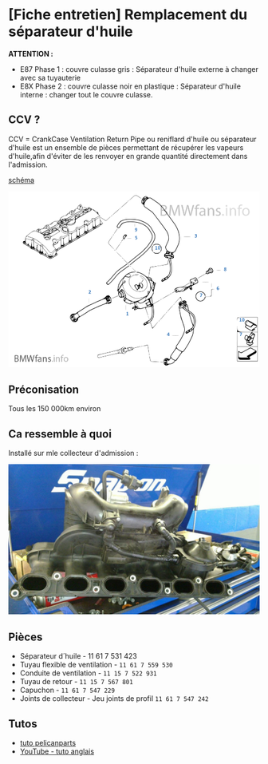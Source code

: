 # [Fiche entretien] Remplacement du séparateur d'huile

**ATTENTION :**

- E87 Phase 1 : couvre culasse gris : Séparateur d'huile externe à changer avec sa tuyauterie
- E8X Phase 2 : couvre culasse noir en plastique : Séparateur d'huile interne : changer tout le couvre culasse.

## CCV ?

CCV = CrankCase Ventilation Return Pipe ou reniflard d'huile ou séparateur d'huile est un ensemble de pièces permettant de récupérer les vapeurs d'huile,afin d'éviter de les renvoyer en grande quantité directement dans l'admission.

[schéma](http://fr.bmwfans.info/parts-catalog/E87/Europe/130i-N52/L-N/jan2006/browse/engine/crankcase_ventilation_oil_separator/)

![schema](../images/CCV/CCV_schema.png)

## Préconisation

Tous les 150 000km environ

## Ca ressemble à quoi

Installé sur mle collecteur d'admission :

![schema](../images/CCV/CCV_collecteur.jpg)

## Pièces

- Séparateur d´huile - 11 61 7 531 423
- Tuyau flexible de ventilation - `11 61 7 559 530`
- Conduite de ventilation - `11 15 7 522 931`
- Tuyau de retour - `11 15 7 567 801`
- Capuchon - `11 61 7 547 229`
- Joints de collecteur - Jeu joints de profil `11 61 7 547 242`

## Tutos

- [tuto pelicanparts](https://www.pelicanparts.com/BMW/techarticles/BMW-3-Series-E90/ENGINE-Crankcase_Breather_Valve_Replacement/ENGINE-Crankcase_Breather_Valve_Replacement.htm)
- [YouTube - tuto anglais](https://www.youtube.com/watch?v=q7jOylC9VCI)
